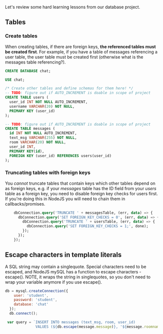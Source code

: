 Let's review some hard learning lessons from our database project.

## Tables
### Create tables
When creating tables, if there are foreign keys, **the referenced tables must be created first**. For example, if you have a table of messages referencing a user table, the user table must be created first (otherwise what is the messages table referencing?).

```sql
CREATE DATABASE chat;

USE chat;

/* Create other tables and define schemas for them here! */
-- TODO: figure out if AUTO_INCREMENT is doable in scope of project
CREATE TABLE users (
  user_id INT NOT NULL AUTO_INCREMENT,
  username VARCHAR(20) NOT NULL,
  PRIMARY KEY (user_id)
);

-- TODO: figure out if AUTO_INCREMENT is doable in scope of project
CREATE TABLE messages (
  id INT NOT NULL AUTO_INCREMENT,
  text_msg VARCHAR(255) NOT NULL,
  room VARCHAR(20) NOT NULL,
  user_id INT,
  PRIMARY KEY(id),
  FOREIGN KEY (user_id) REFERENCES users(user_id)
);
```
### Truncating tables with foreign keys
You *cannot* truncate tables that contain keys which other tables depend on as foreign keys, e.g. if your _messages_ table has the ID field from your _users_ table as a foreign key, you need to disable foreign key checks for users first. If you're doing this in NodeJS you will need to chain them in callbacks/promises.

```sql
    dbConnection.query('TRUNCATE ' + messagesTable, (err, data) => {
      dbConnection.query('SET FOREIGN_KEY_CHECKS = 0', (err, data) => {
        dbConnection.query('TRUNCATE ' + usersTable, (err, data) => {
          dbConnection.query('SET FOREIGN_KEY_CHECKS = 1;', done);
        });
      });
    });
```

## Escape characters in template literals
A SQL string may contain a singlequote. Special characters need to be escaped, and NodeJS mySQL has a function to escape characters - escape(). NOTE, it wraps the string in singlequotes, so you don't need to wrap your variable anymore if you use escape().
```javascript
db = mysql.createConnection({
    user: 'student',
    password: 'student',
    database: 'chat'
  });
  db.connect();

 var query = `INSERT INTO messages (text_msg, room, user_id) 
              VALUES (${db.escape(message.message)}, '${message.roomname}', ${user_id})`;
```

